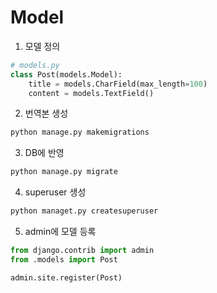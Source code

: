 # Model

1. 모델 정의
```python
# models.py
class Post(models.Model):
    title = models.CharField(max_length=100)
    content = models.TextField()
```

2. 번역본 생성
```bash
python manage.py makemigrations
```

3. DB에 반영
```bash
python manage.py migrate
```

4. superuser 생성
```bash
python managet.py createsuperuser
```

5. admin에 모델 등록
```python
from django.contrib import admin
from .models import Post

admin.site.register(Post)
```
